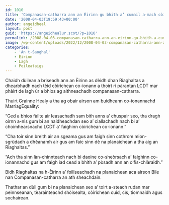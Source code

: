 ```yaml
---
id: 1010
title: 'Companasan-catharra ann an Èirinn gu bhith a’ cumail a-mach còirichean airson pàrantan LCDT'
date: '2008-04-03T19:59:43+00:00'
author: angeidheal
layout: post
guid: 'https://angeidhealur.scot/?p=1010'
permalink: /2008-04-03-companasan-catharra-ann-an-eirinn-gu-bhith-a-cumail-a-mach-coirichean-airson-parantan-lcdt/
image: /wp-content/uploads/2022/12/2008-04-03-companasan-catharra-ann-an-eirinn-gu-bhith-a-cumail-a-mach-coirichean-airson-parantan-lcdt.webp
categories:
    - 'An t-Saoghal'
    - Èirinn
    - Lagh
    - Poileataigs
---
```


Chaidh dùilean a briseadh ann an Èirinn as dèidh dhan Riaghaltas a dhearbhadh nach tèid còirichean co-ionann a thoirt ri pàrantan LCDT mar phàirt de lagh ùr a bhios ag aithneachadh companasan-catharra.

Thuirt Grainne Healy a tha ag obair airson am buidheann co-ionannachd MarriagEquality:

“Ged a bhios fàilte air leasachadh sam bith anns a’ chuspair seo, tha dragh oirnn a-nis gum bi an naidheachdan seo a’ ciallachadh nach bi a’ choimhearsnachd LCDT a’ faighinn còirichean co-ionann.”

“Cha toir sinn breith air an sgeama gus am faigh sinn cothrom mion-sgrùdadh a dhèanamh air gus am faic sinn dè na planaichean a tha aig an Riaghaltas.”

“Ach tha sinn làn-chinnteach nach bi daoine co-sheòrsach a’ faighinn co-ionannachd gus am faigh iad cead a bhith a’ pòsadh ann an oifis-chlàraidh.”

Bidh Riaghaltas na h-Èirinn a’ foillseachadh na planaichean aca airson Bile nan Companasan-catharra an ath sheachdain.

Thathar an dùil gum bi na planaichean seo a’ toirt a-steach rudan mar peinnseanan, tèarainteachd shòisealta, còirichean cuid, cìs, tiomnaidh agus sochairean.